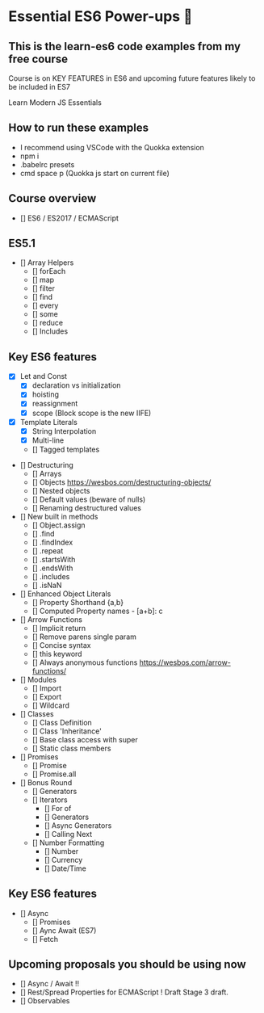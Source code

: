 # Essential ES6 Power-ups 🍄

## This is the __learn-es6__ code examples from my free course 

Course is on KEY FEATURES in ES6 and upcoming future features likely to be included in ES7

Learn Modern JS Essentials

## How to run these examples
* I recommend using VSCode with the Quokka extension
* npm i
* .babelrc presets
* cmd space p (Quokka js start on current file)

## Course overview
- [] ES6 / ES2017 / ECMAScript

## ES5.1
- [] Array Helpers
    - [] forEach
    - [] map
    - [] filter
    - [] find
    - [] every
    - [] some
    - [] reduce
    - [] Includes

## Key ES6 features
- [x] Let and Const
    - [x] declaration vs initialization
    - [x] hoisting
    - [x] reassignment
    - [x] scope (Block scope is the new IIFE)
- [x] Template Literals
    - [x] String Interpolation
    - [x] Multi-line
    - [] Tagged templates
- [] Destructuring  
    - [] Arrays
    - [] Objects  https://wesbos.com/destructuring-objects/
    - [] Nested objects
    - [] Default values (beware of nulls)
    - [] Renaming destructured values
- [] New built in methods
    - [] Object.assign
    - [] .find
    - [] .findIndex
    - [] .repeat
    - [] .startsWith
    - [] .endsWith
    - [] .includes
    - [] .isNaN
- [] Enhanced Object Literals
    - [] Property Shorthand {a,b}
    - [] Computed Property names - [a+b]: c
- [] Arrow Functions
    - [] Implicit return
    - [] Remove parens single param
    - [] Concise syntax
    - [] this keyword
    - [] Always anonymous functions https://wesbos.com/arrow-functions/
- [] Modules
    - [] Import
    - [] Export
    - [] Wildcard
- [] Classes
    - [] Class Definition 
    - [] Class 'Inheritance'
    - [] Base class access with super
    - [] Static class members
- [] Promises
    - [] Promise
    - [] Promise.all
- [] Bonus Round
    - [] Generators
    - [] Iterators
        - [] For of
        - [] Generators
        - [] Async Generators
        - [] Calling Next
    - [] Number Formatting
        - [] Number
        - [] Currency
        - [] Date/Time

## Key ES6 features
- [] Async
    - [] Promises
    - [] Aync Await (ES7)
    - [] Fetch

## Upcoming proposals you should be using now
- [] Async / Await !!
- [] Rest/Spread Properties for ECMAScript ! Draft	Stage 3 draft.
- [] Observables